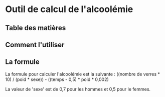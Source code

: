 # Outil de calcul de l'alcoolémie

## Table des matières

## Comment l'utiliser

## La formule

La formule pour calculer l'alcoolémie est la suivante :
((nombre de verres * 10) / (poid * sexe)) - ((temps - 0,5) * poid * 0,002)

La valeur de 'sexe' est de 0,7 pour les hommes et 0,5 pour le femmes.